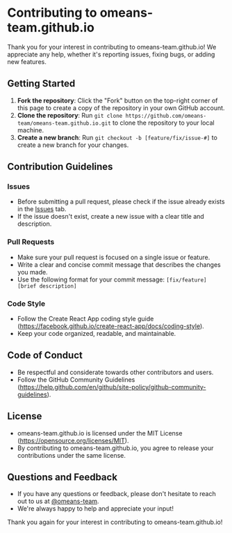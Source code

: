 # Contributing to omeans-team.github.io

Thank you for your interest in contributing to omeans-team.github.io! We appreciate any help, whether it's reporting issues, fixing bugs, or adding new features.

## Getting Started

1. **Fork the repository**: Click the "Fork" button on the top-right corner of this page to create a copy of the repository in your own GitHub account.
2. **Clone the repository**: Run `git clone https://github.com/omeans-team/omeans-team.github.io.git` to clone the repository to your local machine.
3. **Create a new branch**: Run `git checkout -b [feature/fix/issue-#]` to create a new branch for your changes.

## Contribution Guidelines

### Issues

* Before submitting a pull request, please check if the issue already exists in the [Issues](https://github.com/omeans-team/omeans-team.github.io/issues) tab.
* If the issue doesn't exist, create a new issue with a clear title and description.

### Pull Requests

* Make sure your pull request is focused on a single issue or feature.
* Write a clear and concise commit message that describes the changes you made.
* Use the following format for your commit message: `[fix/feature] [brief description]`

### Code Style

* Follow the Create React App coding style guide (https://facebook.github.io/create-react-app/docs/coding-style).
* Keep your code organized, readable, and maintainable.

## Code of Conduct

* Be respectful and considerate towards other contributors and users.
* Follow the GitHub Community Guidelines (https://help.github.com/en/github/site-policy/github-community-guidelines).

## License

* omeans-team.github.io is licensed under the MIT License (https://opensource.org/licenses/MIT).
* By contributing to omeans-team.github.io, you agree to release your contributions under the same license.

## Questions and Feedback

* If you have any questions or feedback, please don't hesitate to reach out to us at [@omeans-team](https://github.com/omeans-team).
* We're always happy to help and appreciate your input!

Thank you again for your interest in contributing to omeans-team.github.io!
